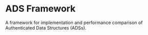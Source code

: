 # ADS Framework
A framework for implementation and performance comparison of Authenticated Data Structures (ADSs).
